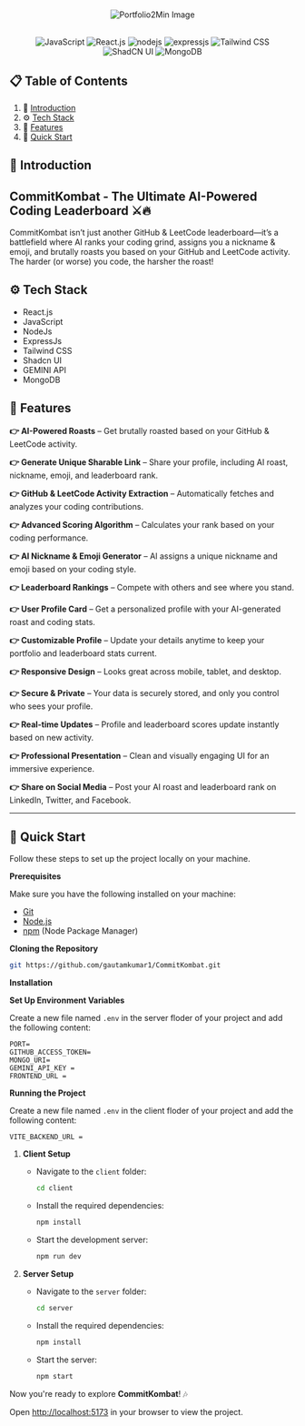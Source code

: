 
<div align="center">
  <br />
    
  ![Portfolio2Min Image](https://github.com/user-attachments/assets/5b09af92-7826-4d9c-97ec-bed45018fa44)


  <br />

  <div>
    <img src="https://img.shields.io/badge/-JavaScript-black?style=for-the-badge&logoColor=yellow&logo=javascript&color=F7DF1E" alt="JavaScript" />
    <img src="https://img.shields.io/badge/-React.js-black?style=for-the-badge&logoColor=61DAFB&logo=react&color=20232A" alt="React.js" />
    <img src="https://img.shields.io/badge/-Node.js-black?style=for-the-badge&logo=node.js&logoColor=339933" alt="nodejs" />
    <img src="https://img.shields.io/badge/-Express.js-black?style=for-the-badge&logo=express&logoColor=FFFFFF" alt="expressjs" />
    <img src="https://img.shields.io/badge/-Tailwind%20CSS-black?style=for-the-badge&logoColor=38BDF8&logo=tailwindcss&color=06B6D4" alt="Tailwind CSS" />
    <img src="https://img.shields.io/badge/-ShadCN%20UI-black?style=for-the-badge&logoColor=white&logo=shadcn&color=4A5568" alt="ShadCN UI" />
    <img src="https://img.shields.io/badge/-MongoDB-black?style=for-the-badge&logoColor=white&logo=mongodb&color=47A248" alt="MongoDB" />

  </div>

</div>

## 📋 <a name="table">Table of Contents</a>

1. 🤖 [Introduction](#introduction)
2. ⚙️ [Tech Stack](#tech-stack)
3. 🔋 [Features](#features)
4. 🤸 [Quick Start](#quick-start)

## <a name="introduction">🤖 Introduction</a>

## CommitKombat - The Ultimate AI-Powered Coding Leaderboard ⚔️🔥

CommitKombat isn’t just another GitHub & LeetCode leaderboard—it’s a battlefield where AI ranks your coding grind, assigns you a nickname & emoji, and brutally roasts you based on your GitHub and LeetCode activity. The harder (or worse) you code, the harsher the roast!

## <a name="tech-stack">⚙️ Tech Stack</a>

- React.js
- JavaScript
- NodeJs
- ExpressJs
- Tailwind CSS
- Shadcn UI
- GEMINI API
- MongoDB

## <a name="features">🔋 Features</a>

**👉 AI-Powered Roasts** – Get brutally roasted based on your GitHub & LeetCode activity.

**👉 Generate Unique Sharable Link** – Share your profile, including AI roast, nickname, emoji, and leaderboard rank.

**👉 GitHub & LeetCode Activity Extraction** – Automatically fetches and analyzes your coding contributions.

**👉 Advanced Scoring Algorithm** – Calculates your rank based on your coding performance.

**👉 AI Nickname & Emoji Generator** – AI assigns a unique nickname and emoji based on your coding style.

**👉 Leaderboard Rankings** – Compete with others and see where you stand.

**👉 User Profile Card** – Get a personalized profile with your AI-generated roast and coding stats.

**👉 Customizable Profile** – Update your details anytime to keep your portfolio and leaderboard stats current.

**👉 Responsive Design** – Looks great across mobile, tablet, and desktop.

**👉 Secure & Private** – Your data is securely stored, and only you control who sees your profile.

**👉 Real-time Updates** – Profile and leaderboard scores update instantly based on new activity.

**👉 Professional Presentation** – Clean and visually engaging UI for an immersive experience.

**👉 Share on Social Media** – Post your AI roast and leaderboard rank on LinkedIn, Twitter, and Facebook.

---

## <a name="quick-start">🤸 Quick Start</a>

Follow these steps to set up the project locally on your machine.

**Prerequisites**

Make sure you have the following installed on your machine:

- [Git](https://git-scm.com/)
- [Node.js](https://nodejs.org/en)
- [npm](https://www.npmjs.com/) (Node Package Manager)

**Cloning the Repository**

```bash
git https://github.com/gautamkumar1/CommitKombat.git
```

**Installation**


**Set Up Environment Variables**

Create a new file named `.env` in the server floder of your project and add the following content:

```env
PORT=
GITHUB_ACCESS_TOKEN=
MONGO_URI=
GEMINI_API_KEY = 
FRONTEND_URL = 
```

**Running the Project**

Create a new file named `.env` in the client floder of your project and add the following content:

```env
VITE_BACKEND_URL = 
```
1. **Client Setup**  
   - Navigate to the `client` folder:
     ```bash
     cd client
     ```
   - Install the required dependencies:
     ```bash
     npm install
     ```
   - Start the development server:
     ```bash
     npm run dev
     ```

2. **Server Setup**  
   - Navigate to the `server` folder:
     ```bash
     cd server
     ```
   - Install the required dependencies:
     ```bash
     npm install
     ```
   - Start the server:
     ```bash
     npm start
     ```

Now you're ready to explore **CommitKombat**! 🎶


Open [http://localhost:5173](http://localhost:3000) in your browser to view the project.

